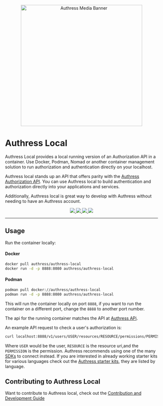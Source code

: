 
<p align="center">
    <img src="https://github.com/Authress/authress-local/assets/5056218/156e3881-b359-4810-bc96-7abeaf9ddbdb" height="400px" alt="Authress Media Banner">
</p>

# Authress Local

Authress Local provides a local running version of an Authorization API in a container. Use Docker, Podman, Nomad or another container management solution to run authorization and authentication directly on your localhost.

Authress local stands up an API that offers parity with the [Authress Authorization API](https://authress.io/app/#/api). You can use Authress local to build authentication and authorization directly into your applications and services.

Additionally, Authress local is great way to develop with Authress without needing to have an Authress account.

<p align="center">
    <a href="https://crates.io/crates/authress-local" alt="Authress Local Container">
        <img src="https://img.shields.io/badge/Container-authress/authress--local-DC7100.svg">
    </a>
    <a href="https://github.com/Authress/authress-local/actions" alt="GitHub action status">
        <img src="https://github.com/authress/authress-local/actions/workflows/build.yml/badge.svg">
    </a>
    <a href="./LICENSE" alt="agpl-3.0 license">
      <img src="https://img.shields.io/badge/License-AGPL3.0-blue.svg">
    </a>
    <a href="https://authress.io/community" alt="authress community">
      <img src="https://img.shields.io/badge/Community-Authress-fbaf0b.svg">
    </a>
</p>

<hr>

## Usage
Run the container locally:

#### Docker
```sh
docker pull authress/authress-local
docker run -d -p 8888:8080 authress/authress-local
```

#### Podman
```sh
podman pull docker://authress/authress-local
podman run -d -p 8888:8080 authress/authress-local
```

This will run the container locally on port `8888`, if you want to run the container on a different port, change the `8888` to another port number.

The api for the running container matches the API at [Authress APi](https://authress.io/app/#/api).

An example API request to check a user's authorization is:

```bash
curl localhost:8888/v1/users/USER/resources/RESOURCE/permissions/PERMISSION
```

Where `USER` would be the user, `RESOURCE` is the resource uri,and the `PERMISSION` is the permission. Authress recommends using one of the many [SDKs](https://authress.io/knowledge-base/docs/SDKs) to connect instead. If you are interested in already working starter kits for various languages check out the [Authress starter kits](https://authress.io/knowledge-base/docs/SDKs), they are listed by language.

## Contributing to Authress Local
Want to contribute to Authress local, check out the [Contribution and Development Guide](./contributing.md)
